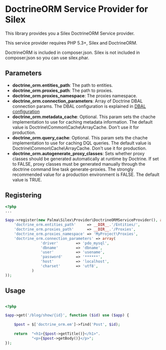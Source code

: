 DoctrineORM Service Provider for Silex
======================================
This library provides you a Silex DoctrineORM Service provider.

This service provider requires PHP 5.3+, Silex and DoctrineORM.

DoctrineORM is included in composer.json. Silex is not included in composer.json so you can use silex.phar.

Parameters
----------
* **doctrine_orm.entities_path**: The path to entities.
* **doctrine_orm.proxies_path**: The path to proxies.
* **doctrine_orm.proxies_namespace**: The proxies namespace.
* **doctrine_orm.connection_parameters**: Array of Doctrine DBAL connection params. The DBAL configuration is explained in [DBAL configuration](http://docs.doctrine-project.org/projects/doctrine-dbal/en/latest/reference/configuration.html)
* **doctrine_orm.metadata_cache**: Optional. This param sets the chache implementation to use for caching metadata information. The default value is Doctrine\Common\Cache\ArrayCache. Don't use it for production.
* **doctrine_orm.query_cache**: Optional. This param sets the chache implementation to use for caching DQL queries. The default value is Doctrine\Common\Cache\ArrayCache. Don't use it for production.
* **doctrine_orm.autogenerate_proxy_classes**: Sets whether proxy classes should be generated automatically at runtime by Doctrine. If set to FALSE, proxy classes must be generated manually through the doctrine command line task generate-proxies. The strongly recommended value for a production environment is FALSE. The default value is TRUE.

Registering
-----------
```php
<?php
...

$app->register(new Palma\Silex\Provider\DoctrineORMServiceProvider(), array(
    'doctrine_orm.entities_path'     => __DIR__.'/Entities/',
    'doctrine_orm.proxies_path'      => __DIR__.'/Proxies',
    'doctrine_orm.proxies_namespace' => 'MyProject\Proxies',
    'doctrine_orm.connection_parameters' => array(
    			'driver'        => 'pdo_mysql',
                'dbname'        => 'dbname',
                'user'          => 'usename',
                'password'      => '******',
                'host'          => 'localhost',
                'charset'       => 'utf8',
    		)
));
```

Usage
-----

```php

<?php

$app->get('/blog/show/{id}', function ($id) use ($app) {
    
    $post = $['doctrine_orm.em']->find('Post', $id);
	
	return  "<h1>{$post->getTitle()}</h1>".
            "<p>{$post->getBody()}</p>";
});

```